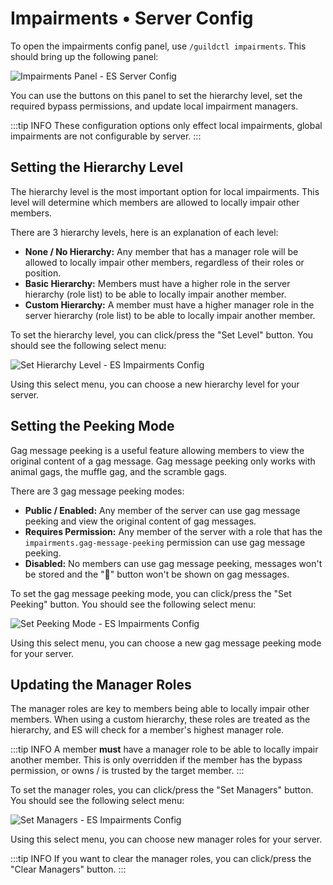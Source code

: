 # Impairments • Server Config
To open the impairments config panel, use `/guildctl impairments`. This should bring up the following panel:

![Impairments Panel - ES Server Config](/screenshots/server/impairments-panel.png)

You can use the buttons on this panel to set the hierarchy level, set the required bypass permissions, and update local impairment managers.

:::tip INFO
These configuration options only effect local impairments, global impairments are not configurable by server.
:::


## Setting the Hierarchy Level
The hierarchy level is the most important option for local impairments.
This level will determine which members are allowed to locally impair other members.

There are 3 hierarchy levels, here is an explanation of each level:

- **None / No Hierarchy:** Any member that has a manager role will be allowed to locally impair other members, regardless of their roles or position.
- **Basic Hierarchy:** Members must have a higher role in the server hierarchy (role list) to be able to locally impair another member.
- **Custom Hierarchy:** A member must have a higher manager role in the server hierarchy (role list) to be able to locally impair another member.

To set the hierarchy level, you can click/press the "Set Level" button. You should see the following select menu:

![Set Hierarchy Level - ES Impairments Config](/screenshots/server/impairments-set-level.png)

Using this select menu, you can choose a new hierarchy level for your server.


## Setting the Peeking Mode
Gag message peeking is a useful feature allowing members to view the original content of a gag message.
Gag message peeking only works with animal gags, the muffle gag, and the scramble gags.

There are 3 gag message peeking modes:

- **Public / Enabled:** Any member of the server can use gag message peeking and view the original content of gag messages.
- **Requires Permission:** Any member of the server with a role that has the `impairments.gag-message-peeking` permission can use gag message peeking.
- **Disabled:** No members can use gag message peeking, messages won't be stored and the "👀" button won't be shown on gag messages.

To set the gag message peeking mode, you can click/press the "Set Peeking" button. You should see the following select menu:

![Set Peeking Mode - ES Impairments Config](/screenshots/server/impairments-set-peeking.png)

Using this select menu, you can choose a new gag message peeking mode for your server.


## Updating the Manager Roles
The manager roles are key to members being able to locally impair other members.
When using a custom hierarchy, these roles are treated as the hierarchy, and ES will check for a member's highest manager role.

:::tip INFO
A member **must** have a manager role to be able to locally impair another member.
This is only overridden if the member has the bypass permission, or owns / is trusted by the target member.
:::

To set the manager roles, you can click/press the "Set Managers" button. You should see the following select menu:

![Set Managers - ES Impairments Config](/screenshots/server/impairments-set-managers.png)

Using this select menu, you can choose new manager roles for your server.

:::tip INFO
If you want to clear the manager roles, you can click/press the "Clear Managers" button.
:::
